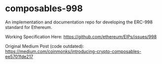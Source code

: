

# composables-998
An implementation and documentation repo for developing the ERC-998 standard for Ethereum.

Working Specification Here:
https://github.com/ethereum/EIPs/issues/998

Original Medium Post (code outdated):
https://medium.com/coinmonks/introducing-crypto-composables-ee5701fde217


